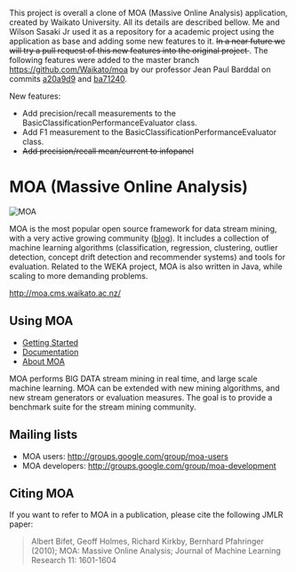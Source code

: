 This project is overall a clone of MOA (Massive Online Analysis) application, created by Waikato University. All its details are described bellow.
Me and Wilson Sasaki Jr used it as a repository for a academic project using the application as base and adding some new features to it. <del> In a near future we will try a pull request of this new features into the original project </del>.
The following features were added to the master branch https://github.com/Waikato/moa by our professor Jean Paul Barddal on commits [a20a9d9](https://github.com/Waikato/moa/commit/a20a9d95ca5182178f4c16f8a38d8711d77c8e4e#diff-07cb8584b760e3713cdde3670419a127) and [ba71240](https://github.com/Waikato/moa/commit/ba712406d4a97a08b128ce35a25fd70a41c25933#diff-07cb8584b760e3713cdde3670419a127).

New features:
* Add precision/recall measurements to the BasicClassificationPerformanceEvaluator class.
* Add F1 measurement to the BasicClassificationPerformanceEvaluator class.
* <del> Add precision/recall mean/current to infopanel </del>


# MOA (Massive Online Analysis)

![MOA][logo]

[logo]: http://moa.cms.waikato.ac.nz/wp-content/uploads/2014/11/LogoMOA.jpg "Logo MOA"

MOA is the most popular open source framework for data stream mining, with a very active growing community ([blog](http://moa.cms.waikato.ac.nz/blog/)). It includes a collection of machine learning algorithms (classification, regression, clustering, outlier detection, concept drift detection and recommender systems) and tools for evaluation. Related to the WEKA project, MOA is also written in Java, while scaling to more demanding problems.

http://moa.cms.waikato.ac.nz/

## Using MOA

* [Getting Started](http://moa.cms.waikato.ac.nz/getting-started/)
* [Documentation](http://moa.cms.waikato.ac.nz/documentation/)
* [About MOA](http://moa.cms.waikato.ac.nz/details/)

MOA performs BIG DATA stream mining in real time, and large scale machine learning. MOA can be extended with new mining algorithms, and new stream generators or evaluation measures. The goal is to provide a benchmark suite for the stream mining community. 

## Mailing lists
* MOA users: http://groups.google.com/group/moa-users
* MOA developers: http://groups.google.com/group/moa-development

## Citing MOA
If you want to refer to MOA in a publication, please cite the following JMLR paper: 

> Albert Bifet, Geoff Holmes, Richard Kirkby, Bernhard Pfahringer (2010);
> MOA: Massive Online Analysis; Journal of Machine Learning Research 11: 1601-1604 


